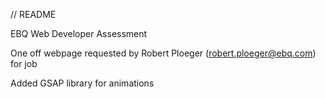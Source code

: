 // README

EBQ Web Developer Assessment

One off webpage requested by Robert Ploeger (robert.ploeger@ebq.com) for job 

Added GSAP library for animations
